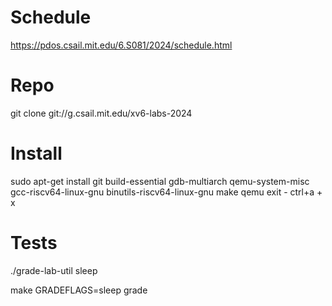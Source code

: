 # Schedule
https://pdos.csail.mit.edu/6.S081/2024/schedule.html

# Repo
git clone git://g.csail.mit.edu/xv6-labs-2024

# Install
sudo apt-get install git build-essential gdb-multiarch qemu-system-misc gcc-riscv64-linux-gnu binutils-riscv64-linux-gnu
make qemu
exit - ctrl+a + x

# Tests
./grade-lab-util sleep

make GRADEFLAGS=sleep grade